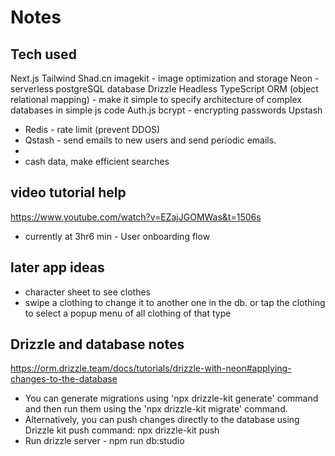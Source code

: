 # Notes

## Tech used

Next.js
Tailwind
Shad.cn
imagekit - image optimization and storage
Neon - serverless postgreSQL database
Drizzle Headless TypeScript ORM (object relational mapping) - make it simple to specify architecture of complex databases in simple js code
Auth.js
bcrypt - encrypting passwords
Upstash

- Redis - rate limit (prevent DDOS)
- Qstash - send emails to new users and send periodic emails.
-
- cash data, make efficient searches

## video tutorial help

https://www.youtube.com/watch?v=EZajJGOMWas&t=1506s

- currently at 3hr6 min - User onboarding flow

## later app ideas

- character sheet to see clothes
- swipe a clothing to change it to another one in the db. or tap the clothing to select a popup menu of all clothing of that type

## Drizzle and database notes

https://orm.drizzle.team/docs/tutorials/drizzle-with-neon#applying-changes-to-the-database

- You can generate migrations using 'npx drizzle-kit generate' command and then run them using the 'npx drizzle-kit migrate' command.
- Alternatively, you can push changes directly to the database using Drizzle kit push command: npx drizzle-kit push
- Run drizzle server - npm run db:studio
